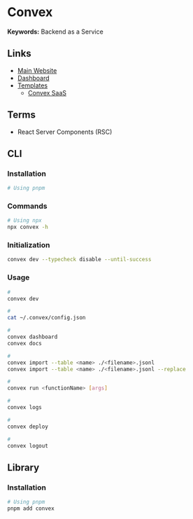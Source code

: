 # Convex

<!--
Courses

https://www.youtube.com/watch?v=m_HRU6Qt1gI&t=2s
https://www.youtube.com/watch?v=vaQZYRSiimI
https://www.youtube.com/watch?v=0OaDyjB9Ib8&t=1s

https://stack.convex.dev/types-cookbook
https://jherr2020.medium.com/real-time-apis-done-right-with-rscs-4b474e253aad

https://airbyte.com/how-to-sync/convex-dev-to-local-csv
-->

**Keywords:** Backend as a Service

## Links

- [Main Website](https://convex.dev)
- [Dashboard](https://dashboard.convex.dev)
- [Templates](https://convex.dev/templates)
  - [Convex SaaS](https://github.com/get-convex/convex-saas)

## Terms

- React Server Components (RSC)

## CLI

### Installation

```sh
# Using pnpm
```

### Commands

```sh
# Using npx
npx convex -h
```

### Initialization

```sh
convex dev --typecheck disable --until-success
```

### Usage

```sh
#
convex dev

#
cat ~/.convex/config.json

#
convex dashboard
convex docs

#
convex import --table <name> ./<filename>.jsonl
convex import --table <name> ./<filename>.jsonl --replace

#
convex run <functionName> [args]

#
convex logs

#
convex deploy

#
convex logout
```

## Library

<!--
https://github.com/get-convex/convex-js
-->

### Installation

```sh
# Using pnpm
pnpm add convex
```

<!-- ### Configuration

```ts
import { cronJobs } from 'convex/server'
``` -->
